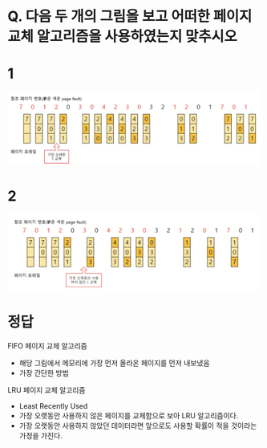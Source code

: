 
# Q. 다음 두 개의 그림을 보고 어떠한 페이지 교체 알고리즘을 사용하였는지 맞추시오

# 1
![alt text](image.png)


# 2
![alt text](image-1.png)


# 정답
FIFO 페이지 교체 알고리즘
- 해당 그림에서 메모리에 가장 먼저 올라온 페이지를 먼저 내보냈음
- 가장 간단한 방법


LRU 페이지 교체 알고리즘
- Least Recently Used
- 가장 오랫동안 사용하지 않은 페이지를 교체함으로 보아 LRU 알고리즘이다.
- 가장 오랫동안 사용하지 않았던 데이터라면 앞으로도 사용할 확률이 적을 것이라는 가정을 가진다.